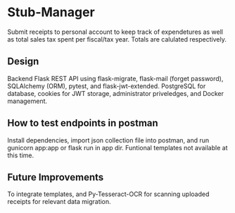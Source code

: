 # Stub-Manager

Submit receipts to personal account to keep track of expendetures as well as total sales tax spent per fiscal/tax year.
Totals are calulated respectively.

## Design

Backend Flask REST API using flask-migrate, flask-mail (forget password), SQLAlchemy (ORM), pytest, and flask-jwt-extended. PostgreSQL for database, cookies for JWT storage, administrator priveledges, and Docker management.

## How to test endpoints in postman
Install dependencies, import json collection file into postman, and run gunicorn app:app or flask run in app dir.
Funtional templates not available at this time.

## Future Improvements

To integrate templates, and Py-Tesseract-OCR for scanning uploaded receipts for relevant data migration.
